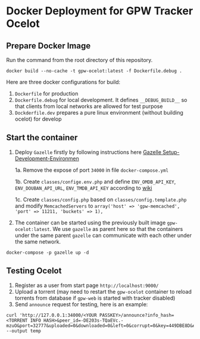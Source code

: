 # Docker Deployment for GPW Tracker Ocelot

## Prepare Docker Image
Run the command from the root directory of this repository.
```shell
docker build --no-cache -t gpw-ocelot:latest -f Dockerfile.debug .
```

Here are three docker configurations for build:
1. `Dockerfile` for production
2. `Dockerfile.debug` for local development. It defines `__DEBUG_BUILD__` so that clients from local networks are allowed for test purpose
3. `Dockderfile.dev` prepares a pure linux environment (without building ocelot) for develop

## Start the container
1. Deploy `Gazelle` firstly by following instructions here [Gazelle Setup-Development-Environmen](https://git.kshare.club:9443/Idiots/GPW/Gazelle/-/blob/dev/docs/Setup-Development-Environment.md)
   
   1a. Remove the expose of port `34000` in file `docker-compose.yml`
   
   1b. Create `classes/confige.env.php` and define `ENV_OMDB_API_KEY`, `ENV_DOUBAN_API_URL`, `ENV_TMDB_API_KEY` according to [wiki](https://git.kshare.club:9443/Idiots/Wiki/-/wikis/Key)
   
   1c. Create `classes/config.php` based on `classes/config.template.php` and modify `MemcachedServers` to `array('host' => 'gpw-memcached', 'port' => 11211, 'buckets' => 1),`

2. The container can be started using the previously built image `gpw-ocelot:latest`. We use `gazelle` as parent here 
   so that the containers under the same parent `gazelle` can communicate with each other under the same network.
```shell
docker-compose -p gazelle up -d
```

## Testing Ocelot
1. Register as a user from start page `http://localhost:9000/`
2. Upload a torrent (may need to restart the `gpw-ocelot` container to reload torrents from database if `gpw-web` is started with tracker disabled)
3. Send `announce` request for testing, here is an example:
```shell
curl 'http://127.0.0.1:34000/<YOUR PASSKEY>/announce?info_hash=<TORRENT INFO HASH>&peer_id=-DE203s-TQaEVc.-mzuO&port=32777&uploaded=0&downloaded=0&left=0&corrupt=0&key=449DBE8D&event=completed&numwant=200&compact=1&no_peer_id=1&supportcrypto=1&redundant=0'  --output temp
```
